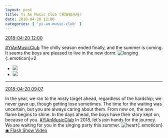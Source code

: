 ```yaml
---
layout: post
title: Yi An Music Club (易安音乐社)
date: 2018-04-20 12:00
categories: [ 'yi-an-music-club' ]
---
```


<div class="weibo-info">
  <a href="https://weibo.com/6094546964/GcWyHgvPP">2018-04-20 12:00</a>
</div>

[#YiAnMusicClub](https://weibo.com/p/100808beae2e3e05b17b64f63ebedca39f19b2/super_index) The chilly season ended finally, and the summer is coming. It seems the boys are pleased to live in the new dorm. ![longing](https://img.t.sinajs.cn/t4/appstyle/expression/ext/normal/c9/2018new_chongjing_org.png){:.emoticon}×2

<!-- more -->

<ul class="weibo-pic-list-1">
  <li class="weibo-pic">
    <a href="http://wx1.sinaimg.cn/mw690/006Es64Agy1fqizoc3odxj30m898su0z.jpg"><img src="http://wx1.sinaimg.cn/thumb150/006Es64Agy1fqizoc3odxj30m898su0z.jpg"/></a>
  </li>
  <li class="weibo-pic">
    <a href="http://wx4.sinaimg.cn/mw690/006Es64Agy1fqizoj6hbxj30m89yp7wj.jpg"><img src="http://wx4.sinaimg.cn/thumb150/006Es64Agy1fqizoj6hbxj30m89yp7wj.jpg"/></a>
  </li>
</ul>

---

<div class="weibo-info">
  <a href="https://weibo.com/6094546964/GcVqIj6Nv">2018-04-20 09:07</a>
</div>

In the year, we ran to the misty target ahead, regardless of the hardship; we never gave up, though getting lose sometimes. The time for the waiting was uncertain, but you are always caring about them. From now on, the new flame begins to shine. In the days ahead, the boys have their story kept on, because of you. [#YiAnMusicClub](https://weibo.com/p/100808beae2e3e05b17b64f63ebedca39f19b2/super_index) In 2018, let's join hands for the journey. We are waiting for you in the singing party this summer. ![heart](https://img.t.sinajs.cn/t4/appstyle/expression/ext/normal/8a/2018new_xin_org.png){:.emoticon} [◉ Flash Show Video](https://www.miaopai.com/show/79iXyUI0m4PxD2RstDB6IytnAg0aqBLj6rCRrQ__.htm)
